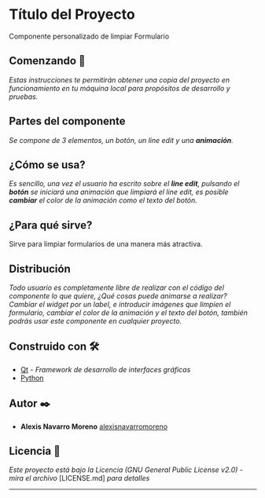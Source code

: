 # Título del Proyecto

Componente personalizado de limpiar Formulario


## Comenzando 🚀

_Estas instrucciones te permitirán obtener una copia del proyecto en funcionamiento en tu máquina local para propósitos de desarrollo y pruebas._


## Partes del componente

_Se compone de 3 elementos, un botón, un line edit y una **animación**._


## ¿Cómo se usa?

_Es sencillo, una vez el usuario ha escrito sobre el **line edit**, pulsando el **botón** se iniciará una animación que limpiará el line edit, es posible **cambiar** el color
de la animación como el texto del botón._


## ¿Para qué sirve?

Sirve para limpiar formularios de una manera más atractiva.


## Distribución

_Todo usuario es completamente libre de realizar con el código del componente lo que quiere, ¿Qué cosas puede animarse a realizar? Cambiar el widget por un label, e introducir imágenes que limpien el formulario, cambiar el color de la animación y el texto del botón, también podrás usar este componente en cualquier proyecto._


## Construido con 🛠️

* [Qt](https://www.qt.io) - _Framework de desarrollo de interfaces gráficas_
* [Python](https://www.python.org)


## Autor ✒️

* **Alexis Navarro Moreno**  [alexisnavarromoreno](https://gist.github.com/alexisnavarromoreno)


## Licencia 📄

_Este proyecto está bajo la Licencia (GNU General Public License v2.0) - mira el archivo_ [LICENSE.md] _para detalles_

---
